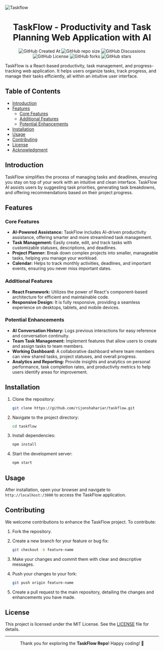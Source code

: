 ![Taskflow](https://github.com/user-attachments/assets/a099202b-647e-431c-a663-9cd544f15690?raw=true)

<div align="center">

# TaskFlow - Productivity and Task Planning Web Application with AI

![GitHub Created At](https://img.shields.io/github/created-at/rijonshahariar/taskflow)
![GitHub repo size](https://img.shields.io/github/repo-size/rijonshahariar/taskflow)
![GitHub Discussions](https://img.shields.io/github/discussions/rijonshahariar/taskflow)
![GitHub License](https://img.shields.io/github/license/rijonshahariar/taskflow)
![GitHub forks](https://img.shields.io/github/forks/rijonshahariar/taskflow?style=default)
![GitHub stars](https://img.shields.io/github/stars/rijonshahariar/taskflow?style=default)
<br/>
</div>

TaskFlow is a React-based productivity, task management, and progress-tracking web application. It helps users organize tasks, track progress, and manage their tasks efficiently, all within an intuitive user interface.

## Table of Contents

- [Introduction](#introduction)
- [Features](#features)
    - [Core Features](#core-features)
    - [Additional Features](#additional-features)
    - [Potential Enhancements](#potential-enhancements)
- [Installation](#installation)
- [Usage](#usage)
- [Contributing](#contributing)
- [License](#license)
- [Acknowledgment](#acknowledgment)

## Introduction

TaskFlow simplifies the process of managing tasks and deadlines, ensuring you stay on top of your work with an intuitive and clean interface. TaskFlow AI assists users by suggesting task priorities, generating task breakdowns, and offering recommendations based on their project progress.

## Features

### Core Features

- **AI-Powered Assistance:** TaskFlow includes AI-driven productivity assistance, offering smarter and more streamlined task management.
- **Task Management:** Easily create, edit, and track tasks with customizable statuses, descriptions, and deadlines.
- **Project Planner:** Break down complex projects into smaller, manageable tasks, helping you manage your workload.
- **Calendar:** Helps to track monthly activities, deadlines, and important events, ensuring you never miss important dates.

### Additional Features

- **React Framework:** Utilizes the power of React's component-based architecture for efficient and maintainable code.
- **Responsive Design:** It is fully responsive, providing a seamless experience on desktops, tablets, and mobile devices.

### Potential Enhancements

- **AI Conversation History:** Logs previous interactions for easy reference and conversation continuity.
- **Team Task Management:** Implement features that allow users to create and assign tasks to team members.
- **Working Dashboard:** A collaborative dashboard where team members can view shared tasks, project statuses, and overall progress.
- **Analytics and Reporting:** Provide insights and analytics on personal performance, task completion rates, and productivity metrics to help users identify areas for improvement.

## Installation

1. Clone the repository:

   ```bash
   git clone https://github.com/rijonshahariar/taskflow.git
   ```

2. Navigate to the project directory:

   ```bash
   cd taskflow
   ```

3. Install dependencies:

   ```bash
   npm install
   ```

5. Start the development server:

   ```bash
   npm start
   ```

## Usage

After installation, open your browser and navigate to `http://localhost:/3000` to access the TaskFlow application.

## Contributing

We welcome contributions to enhance the TaskFlow project. To contribute:

1. Fork the repository.
2. Create a new branch for your feature or bug fix:

   ```bash
   git checkout -b feature-name
   ```

3. Make your changes and commit them with clear and descriptive messages.
4. Push your changes to your fork:

   ```bash
   git push origin feature-name
   ```

5. Create a pull request to the main repository, detailing the changes and enhancements you have made.

## License

This project is licensed under the MIT License. See the [LICENSE](LICENSE) file for details.

---

<p align="center">Thank you for exploring the <strong>TaskFlow Repo</strong>! Happy coding! 🚀</p>
